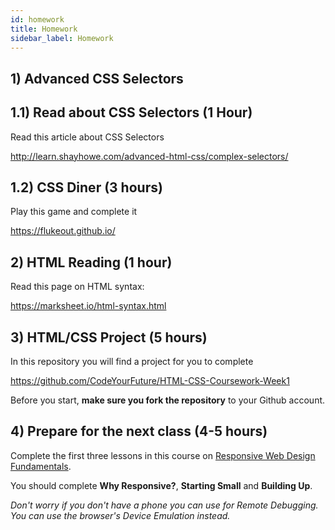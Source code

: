 ```yaml
---
id: homework
title: Homework
sidebar_label: Homework
---
```


## 1) Advanced CSS Selectors

## 1.1) Read about CSS Selectors (1 Hour)

Read this article about CSS Selectors

http://learn.shayhowe.com/advanced-html-css/complex-selectors/

## 1.2) CSS Diner (3 hours)

Play this game and complete it

https://flukeout.github.io/

## 2) HTML Reading (1 hour)

Read this page on HTML syntax:

https://marksheet.io/html-syntax.html

## 3) HTML/CSS Project (5 hours)

In this repository you will find a project for you to complete

https://github.com/CodeYourFuture/HTML-CSS-Coursework-Week1

Before you start, **make sure you fork the repository** to your Github account.

## 4) Prepare for the next class (4-5 hours)

Complete the first three lessons in this course on [Responsive Web Design Fundamentals](https://www.udacity.com/course/responsive-web-design-fundamentals--ud893).

You should complete **Why Responsive?**, **Starting Small** and **Building Up**.

_Don't worry if you don't have a phone you can use for Remote Debugging. You can use the browser's Device Emulation instead._
